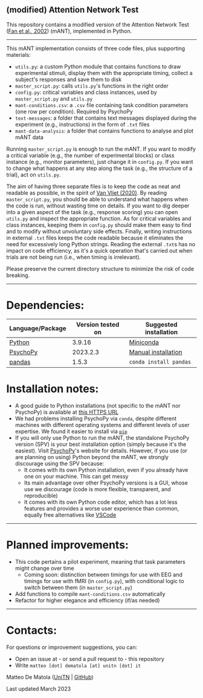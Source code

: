 ## (modified) Attention Network Test ##

This repository contains a modified version of the Attention Network Test ([Fan et al., 2002](https://direct.mit.edu/jocn/article-abstract/14/3/340/3628/Testing-the-Efficiency-and-Independence-of)) (mANT), implemented in Python. 

---

This mANT implementation consists of three code files, plus supporting materials:
- `utils.py`: a custom Python module that contains functions to draw experimental stimuli, display them with the appropriate timing, collect a subject's responses and save them to disk  
- `master_script.py`: calls `utils.py`'s functions in the right order
- `config.py`: critical variables and class instances, used by `master_script.py` and `utils.py`
- `mant-conditions.csv`: a `.csv` file containing task condition parameters (one row per condition). Required by PsychoPy 
- `text-messages`: a folder that contains text messages displayed during the experiment (e.g., instructions) in the form of `.txt` files
- `mant-data-analysis`: a folder that contains functions to analyse and plot mANT data 

Running `master_script.py` is enough to run the mANT. If you want to modify a critical variable (e.g., the number of experimental blocks) or class instance (e.g., monitor parameters), just change it in `config.py`. If you want to change what happens at any step along the task (e.g., the structure of a trial), act on `utils.py`.

The aim of having three separate files is to keep the code as neat and readable as possible, in the spirit of [Van Vliet (2020)](https://journals.plos.org/ploscompbiol/article?id=10.1371/journal.pcbi.1007358). By reading `master_script.py`, you should be able to understand what happens when the code is run, without wasting time on details. If you want to dig deeper into a given aspect of the task (e.g., response scoring) you can open `utils.py` and inspect the appropriate function. As for critical variables and class instances, keeping them in `config.py` should make them easy to find and to modify without unvoluntary side effects. Finally, writing instructions in external `.txt` files keeps the code readable because it eliminates the need for excessively long Python strings. Reading the external `.txt`s has no impact on code efficiency, as it's a quick operation that's carried out when trials are not being run (i.e., when timing is irrelevant).  

Please preserve the current directory structure to minimize the risk of code breaking. 

---

# **Dependencies:**

| Language/Package | Version tested on | Suggested installation |
|------------------|-------------------|------------------------|
|[Python](https://www.python.org/) | 3.9.16 | [Miniconda](https://docs.conda.io/projects/miniconda/en/latest/) |
|[PsychoPy](https://psychopy.org/) | 2023.2.3 | [Manual installation](https://www.psychopy.org/download.html#manual-installations) |
|[pandas](https://pandas.pydata.org/) | 1.5.3 | `conda install pandas` |

# **Installation notes:**

- A good guide to Python installations (not specific to the mANT nor PsychoPy) is available at [this HTTPS URL](https://github.com/vigji/python-cimec/blob/main/python-installation.md)
- We had problems installing PsychoPy via `conda`, despite different machines with different operating systems and different levels of user expertise. We found it easier to install via [`pip`](https://pip.pypa.io/en/stable/)
- If you will only use Python to run the mANT, the standalone PsychoPy version (SPV) is your best installation option (simply because it's the easiest). Visit [PsychoPy](https://psychopy.org/)'s website for details. However, if you use (or are planning on using) Python beyond the mANT, we strongly discourage using the SPV because:
    - It comes with its own Python installation, even if you already have one on your machine. This can get messy
    - Its main advantage over other PsychoPy versions is a GUI, whose use we discourage (code is more flexible, transparent, and reproducible)
    - It comes with its own Python code editor, which has a lot less features and provides a worse user experience than common, equally free alternatives like [VSCode](https://code.visualstudio.com/)

---

# **Planned improvements:**

- This code pertains a pilot experiment, meaning that task parameters might change over time 
    - Coming soon: distinction between timings for use with EEG and timings for use with fMRI (in `config.py`), with conditional logic to switch between them (in `master_script.py`)
- Add functions to compile `mant-conditions.csv` automatically 
- Refactor for higher elegance and efficiency (if/as needed)

--- 

# **Contacts:**

For questions or improvement suggestions, you can:
- Open an issue at - or send a pull request to - this repository
- Write `matteo [dot] dematola [at] unitn [dot] it`

Matteo De Matola ([UniTN](https://webapps.unitn.it/du/en/Persona/PER0247884/Pubblicazioni) | [GitHub](https://github.com/matteo-d-m))

Last updated March 2023